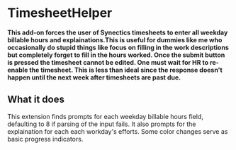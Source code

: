 # TimesheetHelper

**This add-on forces the user of Synectics timesheets to enter all weekday billable hours and explainations.This is useful for dummies like me who occasionally do stupid things like focus on filling in the work descriptions but completely forget to fill in the hours worked. Once the submit button is pressed the timesheet cannot be edited. One must wait for HR to re-enable the timesheet. This is less than ideal since the response doesn't happen until the next week after timesheets are past due.**

## What it does

This extension finds prompts for each weekday billable hours field, defaulting to 8 if parsing of the input fails. It also prompts for the explaination for each each workday's efforts. Some color changes serve as basic progress indicators.
